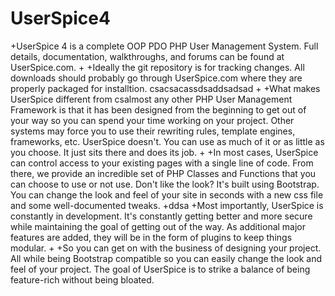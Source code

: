 # UserSpice4
 +UserSpice 4 is a complete OOP PDO PHP User Management System.  Full details, documentation, walkthroughs, and forums can be found at UserSpice.com.
 +
 +Ideally the git repository is for tracking changes.  All downloads should probably go through UserSpice.com where they are properly packaged for installtion. csacsacassdsaddsadsad
 +
 +What makes UserSpice different from csalmost any other PHP User Management Framework is that it has been designed from the beginning to get out of your way so you can spend your time working on your project. Other systems may force you to use their rewriting rules, template engines, frameworks, etc. UserSpice doesn't. You can use as much of it or as little as you choose. It just sits there and does its job.
 +
 +In most cases, UserSpice can control access to your existing pages with a single line of code. From there, we provide an incredible set of PHP Classes and Functions that you can choose to use or not use. Don't like the look? It's built using Bootstrap. You can change the look and feel of your site in seconds with a new css file and some well-documented tweaks.
 +ddsa
 +Most importantly, UserSpice is constantly in development. It's constantly getting better and more secure while maintaining the goal of getting out of the way. As additional major features are added, they will be in the form of plugins to keep things modular.
 +
 +So you can get on with the business of designing your project. All while being Bootstrap compatible so you can easily change the look and feel of your project. The goal of UserSpice is to strike a balance of being feature-rich without being bloated.
